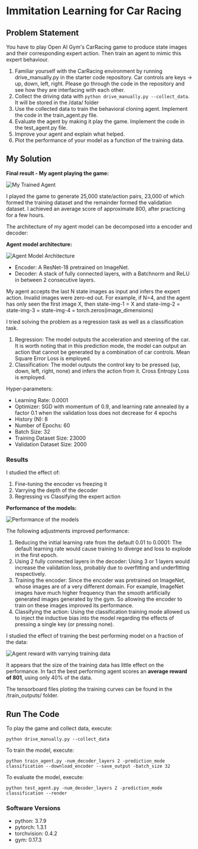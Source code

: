# Immitation Learning for Car Racing

## Problem Statement

You have to play Open AI Gym's CarRacing game to produce state images and their corresponding expert action. Then train an agent to mimic this expert behaviour.

1. Familiar yourself with the CarRacing environment by running drive_manually.py in the starter code repository. Car controls are keys -> up, down, left, right. Please go through the code in the repository and see how they are interfacing with each other.
2. Collect the driving data with `python drive_manually.py --collect_data`. It will be stored in the /data/ folder
3. Use the collected data to train the behavioral cloning agent. Implement the code in the train_agent.py file.
4. Evaluate the agent by making it play the game. Implement the code in the test_agent.py file.
5. Improve your agent and explain what helped.
6. Plot the performance of your model as a function of the training data.


## My Solution

**Final result - My agent playing the game:**

![My Trained Agent](https://github.com/SohamTamba/DeepRL/blob/master/%232/Racing/racing-demo.gif)

I played the game to generate 25,000 state/action pairs, 23,000 of which formed the training dataset and the remainder formed the validation dataset. I achieved an average score of approximate 800, after practicing for a few hours.

The architecture of my agent model can be decomposed into a encoder and decoder:

**Agent model architecture:**

![Agent Model Architecture](https://github.com/SohamTamba/DeepRL/blob/master/%232/Racing/model.png)

* Encoder: A ResNet-18 pretrained on ImageNet.
* Decoder: A stack of fully connected layers, with a Batchnorm and ReLU in between 2 consecutive layers.


My agent accepts the last N state images as input and infers the expert action. Invalid images were zero-ed out. For example, if N=4, and the agent has only seen the first image X, then state-img-1 = X and state-img-2 = state-img-3 = state-img-4 = torch.zeros(image_dimensions)

I tried solving the problem as a regression task as well as a classification task.

1. Regression: The model outputs the acceleration and steering of the car. It is worth noting that in this prediction mode, the model can output an action that cannot be generated by a combination of car controls. Mean Square Error Loss is employed.
2. Classification: The model outputs the control key to be pressed (up, down, left, right, none) and infers the action from it. Cross Entropy Loss is employed.

Hyper-parameters:

* Learning Rate: 0.0001
* Optimizer: SGD with momentum of 0.9, and learning rate annealed by a factor 0.1 when the validation loss does not decrease for 4 epochs
* History (N): 8
* Number of Epochs: 60
* Batch Size: 32
* Training Dataset Size: 23000
* Validation Dataset Size: 2000

### Results

I studied the effect of:

1. Fine-tuning the encoder vs freezing it
2. Varrying the depth of the decoder
3. Regressing vs Classifying the expert action

**Performance of the models:**

![Performance of the models](https://github.com/SohamTamba/DeepRL/blob/master/%232/Racing/performance.png)

The following adjustments improved performance:

1. Reducing the initial learning rate from the default 0.01 to 0.0001: The default learning rate would cause training to diverge and loss to explode in the first epoch.
2. Using 2 fully connected layers in the decoder: Using 3 or 1 layers would increase the validation loss, probably due to overfitting and underfitting respectively.
3. Training the encoder: Since the encoder was pretrained on ImageNet, whose images are of a very different domain. For example, ImageNet images have much higher frequency than the smooth artificially generated images generated by the gym. So allowing the encoder to train on these images improved its performance.
4. Classifying the action: Using the classification training mode allowed
us to inject the inductive bias into the model regarding the effects of pressing a single key (or pressing none).

I studied the effect of training the best performing model on a fraction of the data:

![Agent reward with varrying training data](https://github.com/SohamTamba/DeepRL/blob/master/%232/Racing/reward-vs-data.png)

It appears that the size of the training data has little effect on the performance. In fact the best performing agent scores an **average reward of 801**, using only 40% of the data.


The tensorboard files ploting the training curves can be found in the /train_outputs/ folder.

## Run The Code

To play the game and collect data, execute:

`python drive_manually.py --collect_data`

To train the model, execute:

`python train_agent.py -num_decoder_layers 2 -prediction_mode classification --download_encoder --save_output -batch_size 32`

To evaluate the model, execute:

`python test_agent.py -num_decoder_layers 2 -prediction_mode classification --render`

### Software Versions

* python: 3.7.9
* pytorch: 1.3.1
* torchvision: 0.4.2
* gym: 0.17.3
